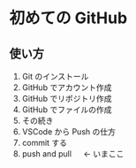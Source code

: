 # 初めての GitHub

## 使い方

1. Git のインストール
2. GitHub でアカウント作成
3. GitHub でリポジトリ作成
4. GitHub でファイルの作成
5. その続き
6. VSCode から Push の仕方
7. commit する
8. push and pull 　 ← いまここ
